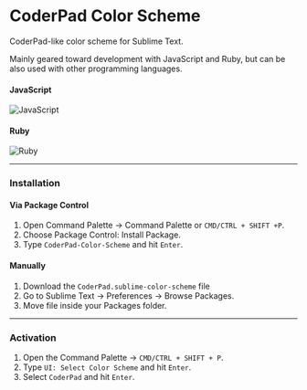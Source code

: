 # CoderPad Color Scheme 

CoderPad-like color scheme for Sublime Text.

Mainly geared toward development with JavaScript and Ruby, but can be also used with other programming languages.

#### JavaScript
![JavaScript](https://github.com/marwan37/CoderPad-Color-Scheme/raw/main/JavaScript.png)

#### Ruby
![Ruby](https://github.com/marwan37/CoderPad-Color-Scheme/raw/main/Ruby.png)

---

### Installation
#### Via Package Control

1. Open Command Palette → Command Palette or `CMD/CTRL + SHIFT +P`.
2. Choose Package Control: Install Package.
3. Type `CoderPad-Color-Scheme` and hit `Enter`.

#### Manually
1. Download the `CoderPad.sublime-color-scheme` file
2. Go to Sublime Text → Preferences → Browse Packages.
3. Move file inside your Packages folder.
---

### Activation
1. Open the Command Palette → `CMD/CTRL + SHIFT + P`.
2. Type `UI: Select Color Scheme` and hit `Enter`.
3. Select `CoderPad` and hit `Enter`.
